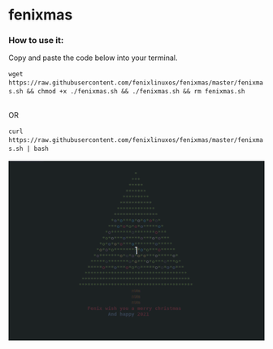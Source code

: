 # fenixmas

<h3>How to use it:</h3>   
<p>Copy and paste the code below into your terminal.</p>
<code>wget https://raw.githubusercontent.com/fenixlinuxos/fenixmas/master/fenixmas.sh && chmod +x ./fenixmas.sh && ./fenixmas.sh && rm fenixmas.sh</code><br><br>
<p>OR</p>
<code>curl https://raw.githubusercontent.com/fenixlinuxos/fenixmas/master/fenixmas.sh | bash </code>
<br><br>

<img src="pictures/fenix-christmastree.gif" alt="Fenix merry christmas terminal gif">




